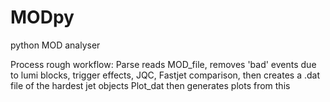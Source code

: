 # MODpy
python MOD analyser

Process rough workflow: 
Parse reads MOD_file, removes 'bad' events due to lumi blocks, trigger effects, JQC, Fastjet comparison, then creates a .dat file of the hardest jet objects
Plot_dat then generates plots from this 
